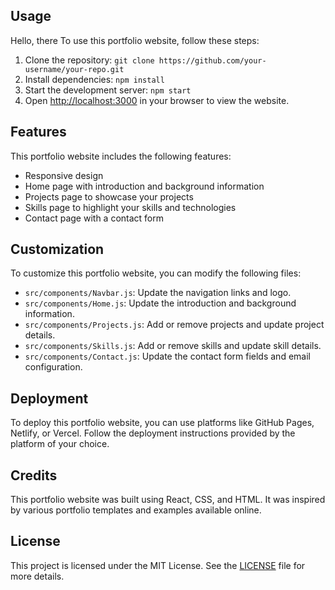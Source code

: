 ## Usage
Hello, there
To use this portfolio website, follow these steps:

1. Clone the repository: `git clone https://github.com/your-username/your-repo.git`
2. Install dependencies: `npm install`
3. Start the development server: `npm start`
4. Open [http://localhost:3000](http://localhost:3000) in your browser to view the website.

## Features
This portfolio website includes the following features:

- Responsive design
- Home page with introduction and background information
- Projects page to showcase your projects
- Skills page to highlight your skills and technologies
- Contact page with a contact form

## Customization
To customize this portfolio website, you can modify the following files:

- `src/components/Navbar.js`: Update the navigation links and logo.
- `src/components/Home.js`: Update the introduction and background information.
- `src/components/Projects.js`: Add or remove projects and update project details.
- `src/components/Skills.js`: Add or remove skills and update skill details.
- `src/components/Contact.js`: Update the contact form fields and email configuration.

## Deployment
To deploy this portfolio website, you can use platforms like GitHub Pages, Netlify, or Vercel. Follow the deployment instructions provided by the platform of your choice.

## Credits
This portfolio website was built using React, CSS, and HTML. It was inspired by various portfolio templates and examples available online.

## License
This project is licensed under the MIT License. See the [LICENSE](LICENSE) file for more details.
